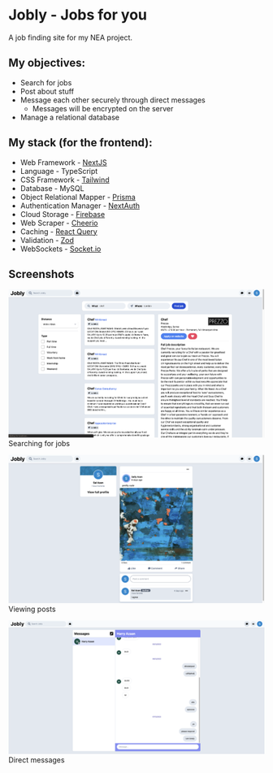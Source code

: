 # Jobly - Jobs for you

A job finding site for my NEA project.

## My objectives:

-   Search for jobs
-   Post about stuff
-   Message each other securely through direct messages
    -   Messages will be encrypted on the server
-   Manage a relational database

## My stack (for the frontend):

-   Web Framework - [NextJS](https://nextjs.org/)
-   Language - TypeScript
-   CSS Framework - [Tailwind](https://tailwindcss.com/)
-   Database - MySQL
-   Object Relational Mapper - [Prisma](https://www.prisma.io/)
-   Authentication Manager - [NextAuth](https://next-auth.js.org/)
-   Cloud Storage - [Firebase](https://firebase.google.com/)
-   Web Scraper - [Cheerio](https://cheerio.js.org/)
-   Caching - [React Query](https://react-query-v3.tanstack.com/)
-   Validation - [Zod](https://zod.dev/)
-   WebSockets - [Socket.io](https://socket.io/)

## Screenshots

![Searching for jobs](public/images/screenshots/JobPage.png)
Searching for jobs

![Post](public/images/screenshots/Post.png)
Viewing posts

![Direct messages](public/images/screenshots/DirectMessagesPage.png)
Direct messages
